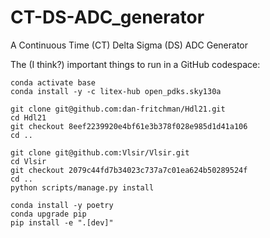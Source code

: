 # CT-DS-ADC_generator
A Continuous Time (CT) Delta Sigma (DS) ADC Generator 

The (I think?) important things to run in a GitHub codespace:

```
conda activate base
conda install -y -c litex-hub open_pdks.sky130a

git clone git@github.com:dan-fritchman/Hdl21.git
cd Hdl21
git checkout 8eef2239920e4bf61e3b378f028e985d1d41a106
cd ..

git clone git@github.com:Vlsir/Vlsir.git
cd Vlsir
git checkout 2079c44fd7b34023c737a7c01ea624b50289524f
cd ..
python scripts/manage.py install 

conda install -y poetry
conda upgrade pip
pip install -e ".[dev]"
```
